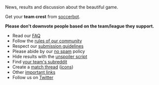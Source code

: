 News, results and discussion about the beautiful game.

[](//#redditch) Get your **team crest** from [soccerbot](/r/soccerbot).

**Please don't downvote people based on the team/league they support.**

* Read our [FAQ](/r/soccer/faq)
* Follow the [rules of our community](/r/soccer/faq#rsoccerrules)
* Respect our [submission guidelines](/r/soccer/faq#SubmissionTipsandGuidelines)
* Please abide by our [no spam](/r/soccer/faq#Nospam) policy
* Hide results with the [unspoiler script](http://userscripts.org/scripts/show/75108)
* Find [your team's subreddit](/r/soccer/faq#RelatedSubreddits)
* Create a [match thread](/r/soccer/faq#MatchThreadCreationGuide) ([icons](/rerge))
* Other [important links](/r/soccer/faq#ImportantLinks)
* Follow us on [Twitter](http://twitter.com/redditsoccer)